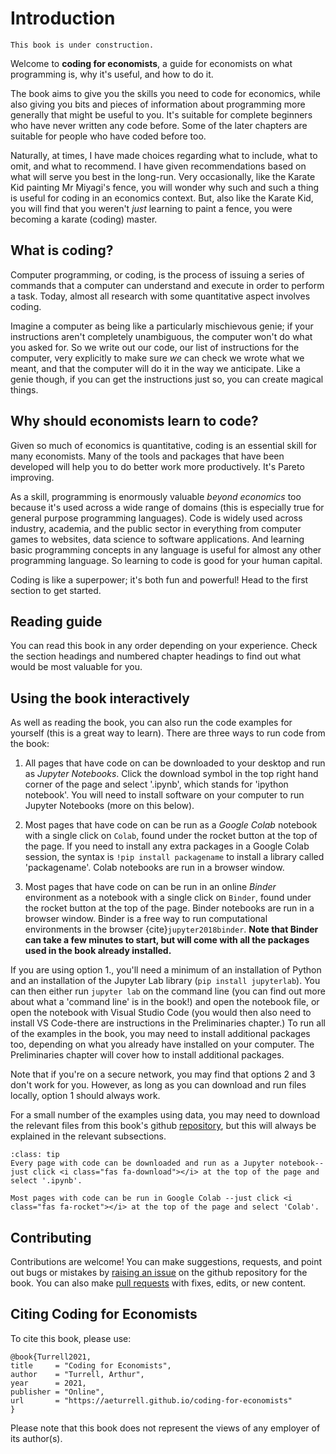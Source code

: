 # Introduction

```{warning}
This book is under construction.
```

Welcome to **coding for economists**, a guide for economists on what programming is, why it's useful, and how to do it.

The book aims to give you the skills you need to code for economics, while also giving you bits and pieces of information about programming more generally that might be useful to you. It's suitable for complete beginners who have never written any code before. Some of the later chapters are suitable for people who have coded before too.

Naturally, at times, I have made choices regarding what to include, what to omit, and what to recommend. I have given recommendations based on what will serve you best in the long-run. Very occasionally, like the Karate Kid painting Mr Miyagi's fence, you will wonder why such and such a thing is useful for coding in an economics context. But, also like the Karate Kid, you will find that you weren't *just* learning to paint a fence, you were becoming a karate (coding) master.

## What is coding?

Computer programming, or coding, is the process of issuing a series of commands that a computer can understand and execute in order to perform a task. Today, almost all research with some quantitative aspect involves coding.

Imagine a computer as being like a particularly mischievous genie; if your instructions aren't completely unambiguous, the computer won't do what you asked for. So we write out our code, our list of instructions for the computer, very explicitly to make sure *we* can check we wrote what we meant, and that the computer will do it in the way we anticipate. Like a genie though, if you can get the instructions just so, you can create magical things.

## Why should economists learn to code?

Given so much of economics is quantitative, coding is an essential skill for many economists. Many of the tools and packages that have been developed will help you to do better work more productively. It's Pareto improving.

As a skill, programming is enormously valuable *beyond economics* too because it's used across a wide range of domains (this is especially true for general purpose programming languages). Code is widely used across industry, academia, and the public sector in everything from computer games to websites, data science to software applications. And learning basic programming concepts in any language is useful for almost any other programming language. So learning to code is good for your human capital.

Coding is like a superpower; it's both fun and powerful! Head to the first section to get started.

## Reading guide

You can read this book in any order depending on your experience. Check the section headings and numbered chapter headings to find out what would be most valuable for you.

## Using the book interactively

As well as reading the book, you can also run the code examples for yourself (this is a great way to learn). There are three ways to run code from the book:

1. All pages that have code on can be downloaded to your desktop and run as *Jupyter Notebooks*. Click the download symbol in the top right hand corner of the page and select '.ipynb', which stands for 'ipython notebook'. You will need to install software on your computer to run Jupyter Notebooks (more on this below).

2. Most pages that have code on can be run as a *Google Colab* notebook with a single click on `Colab`, found under the rocket button at the top of the page. If you need to install any extra packages in a Google Colab session, the syntax is `!pip install packagename` to install a library called 'packagename'. Colab notebooks are run in a browser window.

3. Most pages that have code on can be run in an online *Binder* environment as a notebook with a single click on `Binder`, found under the rocket button at the top of the page. Binder notebooks are run in a browser window. Binder is a free way to run computational environments in the browser {cite}`jupyter2018binder`. **Note that Binder can take a few minutes to start, but will come with all the packages used in the book already installed.**

If you are using option 1., you'll need a minimum of an installation of Python and an installation of the Jupyter Lab library (`pip install jupyterlab`). You can then either run `jupyter lab` on the command line (you can find out more about what a 'command line' is in the book!) and open the notebook file, or open the notebook with Visual Studio Code (you would then also need to install VS Code-there are instructions in the Preliminaries chapter.) To run all of the examples in the book, you may need to install additional packages too, depending on what you already have installed on your computer. The Preliminaries chapter will cover how to install additional packages.

Note that if you're on a secure network, you may find that options 2 and 3 don't work for you. However, as long as you can download and run files locally, option 1 should always work.

For a small number of the examples using data, you may need to download the relevant files from this book's github [repository](https://github.com/aeturrell/coding-for-economists/tree/main/data), but this will always be explained in the relevant subsections.

```{admonition} Tip
:class: tip
Every page with code can be downloaded and run as a Jupyter notebook--just click <i class="fas fa-download"></i> at the top of the page and select '.ipynb'.

Most pages with code can be run in Google Colab --just click <i class="fas fa-rocket"></i> at the top of the page and select 'Colab'.
```

## Contributing

Contributions are welcome! You can make suggestions, requests, and point out bugs or mistakes by [raising an issue](https://github.com/aeturrell/coding-for-economists/issues) on the github repository for the book. You can also make [pull requests](https://github.com/aeturrell/coding-for-economists/pulls) with fixes, edits, or new content.

## Citing Coding for Economists

To cite this book, please use:

```
@book{Turrell2021,
title     = "Coding for Economists",
author    = "Turrell, Arthur",
year      = 2021,
publisher = "Online",
url       = "https://aeturrell.github.io/coding-for-economists"
}
```

Please note that this book does not represent the views of any employer of its author(s).
